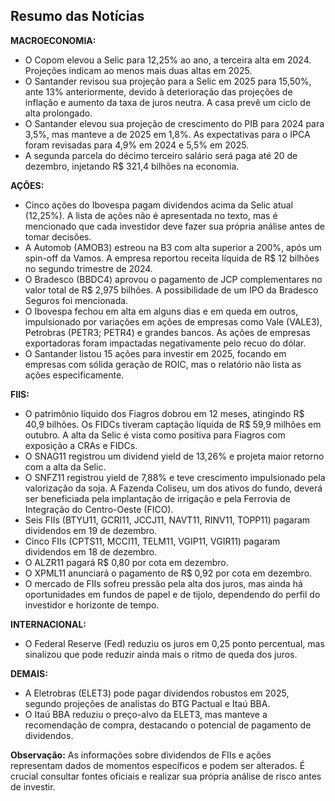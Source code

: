 ## Resumo das Notícias

**MACROECONOMIA:**

* O Copom elevou a Selic para 12,25% ao ano, a terceira alta em 2024.  Projeções indicam ao menos mais duas altas em 2025.
* O Santander revisou sua projeção para a Selic em 2025 para 15,50%, ante 13% anteriormente, devido à deterioração das projeções de inflação e aumento da taxa de juros neutra.  A casa prevê um ciclo de alta prolongado.
* O Santander elevou sua projeção de crescimento do PIB para 2024 para 3,5%, mas manteve a de 2025 em 1,8%. As expectativas para o IPCA foram revisadas para 4,9% em 2024 e 5,5% em 2025.
* A segunda parcela do décimo terceiro salário será paga até 20 de dezembro, injetando R$ 321,4 bilhões na economia.


**AÇÕES:**

* Cinco ações do Ibovespa pagam dividendos acima da Selic atual (12,25%). A lista de ações não é apresentada no texto, mas é mencionado que cada investidor deve fazer sua própria análise antes de tomar decisões.
* A Automob (AMOB3) estreou na B3 com alta superior a 200%, após um spin-off da Vamos.  A empresa reportou receita líquida de R$ 12 bilhões no segundo trimestre de 2024.
* O Bradesco (BBDC4) aprovou o pagamento de JCP complementares no valor total de R$ 2,975 bilhões.  A possibilidade de um IPO da Bradesco Seguros foi mencionada.
* O Ibovespa fechou em alta em alguns dias e em queda em outros, impulsionado por variações em ações de empresas como Vale (VALE3), Petrobras (PETR3; PETR4) e grandes bancos. As ações de empresas exportadoras foram impactadas negativamente pelo recuo do dólar.
* O Santander listou 15 ações para investir em 2025, focando em empresas com sólida geração de ROIC, mas o relatório não lista as ações especificamente.


**FIIS:**

* O patrimônio líquido dos Fiagros dobrou em 12 meses, atingindo R$ 40,9 bilhões. Os FIDCs tiveram captação líquida de R$ 59,9 milhões em outubro.  A alta da Selic é vista como positiva para Fiagros com exposição a CRAs e FIDCs.
* O SNAG11 registrou um dividend yield de 13,26% e projeta maior retorno com a alta da Selic.
* O SNFZ11 registrou yield de 7,88% e teve crescimento impulsionado pela valorização da soja.  A Fazenda Coliseu, um dos ativos do fundo, deverá ser beneficiada pela implantação de irrigação e pela Ferrovia de Integração do Centro-Oeste (FICO).
* Seis FIIs (BTYU11, GCRI11, JCCJ11, NAVT11, RINV11, TOPP11) pagaram dividendos em 19 de dezembro.
* Cinco FIIs (CPTS11, MCCI11, TELM11, VGIP11, VGIR11) pagaram dividendos em 18 de dezembro.
* O ALZR11 pagará R$ 0,80 por cota em dezembro.
* O XPML11 anunciará o pagamento de R$ 0,92 por cota em dezembro.
* O mercado de FIIs sofreu pressão pela alta dos juros, mas ainda há oportunidades em fundos de papel e de tijolo, dependendo do perfil do investidor e horizonte de tempo.


**INTERNACIONAL:**

* O Federal Reserve (Fed) reduziu os juros em 0,25 ponto percentual, mas sinalizou que pode reduzir ainda mais o ritmo de queda dos juros.


**DEMAIS:**

*  A Eletrobras (ELET3) pode pagar dividendos robustos em 2025, segundo projeções de analistas do BTG Pactual e Itaú BBA.
* O Itaú BBA reduziu o preço-alvo da ELET3, mas manteve a recomendação de compra, destacando o potencial de pagamento de dividendos.


**Observação:**  As informações sobre dividendos de FIIs e ações representam dados de momentos específicos e podem ser alterados. É crucial consultar fontes oficiais e realizar sua própria análise de risco antes de investir.